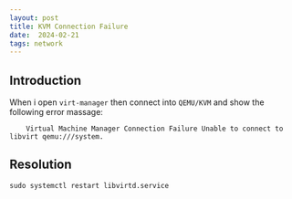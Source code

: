 ```yaml
---
layout: post
title: KVM Connection Failure
date:  2024-02-21
tags: network
---
```


## Introduction

When i open `virt-manager` then connect into `QEMU/KVM` and show the following error massage:

```shell
    Virtual Machine Manager Connection Failure Unable to connect to libvirt qemu:///system.
```

## Resolution

`sudo systemctl restart libvirtd.service`


